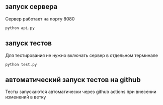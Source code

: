 ## запуск сервера 
Сервер работает на порту 8080
```
python api.py
```

## запуск тестов
Для тестирования не нужно включать сервер в отдельном терминале
```
python test.py
```
## автоматический запуск тестов на github
Тесты запускаются автоматически через github actions при внесении изменений
в ветку
